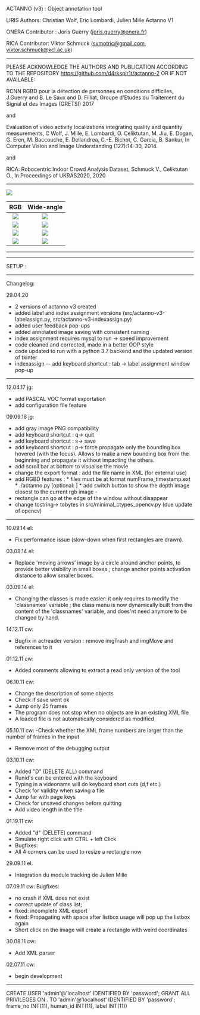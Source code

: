 ACTANNO (v3) : Object annotation tool

LIRIS Authors: Christian Wolf, Eric Lombardi, Julien Mille
Actanno V1 

ONERA Contributor : Joris Guerry (joris.guerry@onera.fr)

RICA Contributor: Viktor Schmuck (svmotric@gmail.com, viktor.schmuck@kcl.ac.uk)

*****************************************************************************

PLEASE ACKNOWLEDGE THE AUTHORS AND PUBLICATION ACCORDING TO THE
REPOSITORY https://github.com/d4rkspir1t/actanno-2 OR IF NOT AVAILABLE:

RCNN RGBD pour la détection de personnes en conditions difficiles, J.Guerry and B. Le Saux and D. Filliat, Groupe d'Etudes du Traitement du Signal et des Images (GRETSI) 2017

and

Evaluation of video activity localizations integrating quality and quantity measurements, C Wolf, J. Mille, E. Lombardi, O. Celiktutan, M. Jiu, E. Dogan, G. Eren, M. Baccouche, E. Dellandrea, C.-E. Bichot, C. Garcia, B. Sankur, In Computer Vision and Image Understanding (127):14-30, 2014. 

and

RICA: Robocentric Indoor Crowd Analysis Dataset, Schmuck V., Celiktutan O., In Proceedings of UKRAS2020, 2020

*****************************************************************************

![](https://github.com/d4rkspir1t/actanno-v3/blob/master/sample_frames/bbox003646_censored.jpg)

| RGB            |  Wide-angle |
:-------------------------:|:-------------------------:
![](https://github.com/d4rkspir1t/actanno-v3/blob/master/sample_frames/frame005000.jpg)  |  ![](https://github.com/d4rkspir1t/actanno-v3/blob/master/sample_frames/frame001850.jpg)
![](https://github.com/d4rkspir1t/actanno-v3/blob/master/sample_frames/frame015000.jpg)  |  ![](https://github.com/d4rkspir1t/actanno-v3/blob/master/sample_frames/frame005796.jpg)
![](https://github.com/d4rkspir1t/actanno-v3/blob/master/sample_frames/frame025000.jpg)  |  ![](https://github.com/d4rkspir1t/actanno-v3/blob/master/sample_frames/frame010019.jpg)
![](https://github.com/d4rkspir1t/actanno-v3/blob/master/sample_frames/frame037500.jpg)  |  ![](https://github.com/d4rkspir1t/actanno-v3/blob/master/sample_frames/frame015410.jpg)

*****************************************************************************
*****************************************************************************

SETUP : 

*****************************************************************************
Changelog:

29.04.20 
- 2 versions of actanno v3 created
- added label and index assignment versions (src/actanno-v3-labelassign.py, src/actanno-v3-indexassign.py)
- added user feedback pop-ups
- added annotated image saving with consistent naming
- index assignment requires mysql to run -> speed improvement
- code cleaned and corrected, made in a better OOP style
- code updated to run with a python 3.7 backend and the updated version of tkinter
- indexassign -- add keyboard shortcut : tab -> label assignment window pop-up

*****************************************************************************

12.04.17 jg:
- add PASCAL VOC format exportation
- add configuration file feature
 

09.09.16 jg:
- add gray image PNG compatibility
- add keyboard shortcut : q-> quit
- add keyboard shortcut : s-> save
- add keyboard shortcut : p-> force propagate only the bounding box hovered (with the focus). Allows to make a new bounding box from the beginning and propagate it without impacting the others.
- add scroll bar at bottom to visualise the movie
- change the export format : add the file name in XML (for external use)
- add RGBD features :
      * files must be at format numFrame_timestamp.ext
      * ./actanno.py <xml file> <rgb prefix> [optional: <depth prefix>]
      * add switch button to show the depth image closest to the current rgb image
		-
- rectangle can go at the edge of the window without disappear
- change tostring-> tobytes in src/minimal_ctypes_opencv.py (due update of opencv)

*****************************************************************************

10.09.14 el:
- Fix performance issue (slow-down when first rectangles are drawn).

03.09.14 el:
- Replace 'moving arrows' image by a circle around anchor points, to provide better visibility in small boxes ; change anchor points activation distance to allow smaller boxes.

03.09.14 el:
- Changing the classes is made easier: it only requires to modify the 'classnames' variable ; the class menu is now dynamically built from the content of the 'classnames' variable, and does'nt need anymore to be changed by hand.

14.12.11 cw:
- Bugfix in actreader version : remove imgTrash and imgMove and references to it

01.12.11 cw:
- Added comments allowing to extract a read only version of the tool

06.10.11 cw:
- Change the description of some objects
- Check if save went ok
- Jump only 25 frames
- The program does not stop when no objects are in an existing XML file
- A loaded file is not automatically considered as modified

05.10.11 cw:
-Check whether the XML frame numbers are larger than the number of frames in the input
- Remove most of the debugging output

03.10.11 cw:
- Added "D" (DELETE ALL) command
- Runid's can be entered with the keyboard
- Typing in a videoname will do keyboard short cuts (d,f etc.)
- Check for validity when saving a file
- Jump far with page keys
- Check for unsaved changes before quitting
- Add video length in the title

01.19.11 cw:
- Added "d" (DELETE) command
- Simulate right click with CTRL + left Click
- Bugfixes:
- All 4 corners can be used to resize a rectangle now

29.09.11 el: 
- Integration du module tracking de Julien Mille

07.09.11 cw: Bugfixes:
- no crash if XML does not exist
- correct update of class list;
- fixed: incomplete XML export
- fixed: Propagating with space after listbox usage will pop up the listbox again
- Short click on the image will create a rectangle with weird coordinates

30.08.11 cw:
- Add XML parser

02.07.11 cw:
- begin development

*****************************************************************************

CREATE USER 'admin'@'localhost' IDENTIFIED BY 'password';
GRANT ALL PRIVILEGES ON *.* TO 'admin'@'localhost' IDENTIFIED BY 'password';
frame_no INT(11), human_id INT(11), label INT(11))